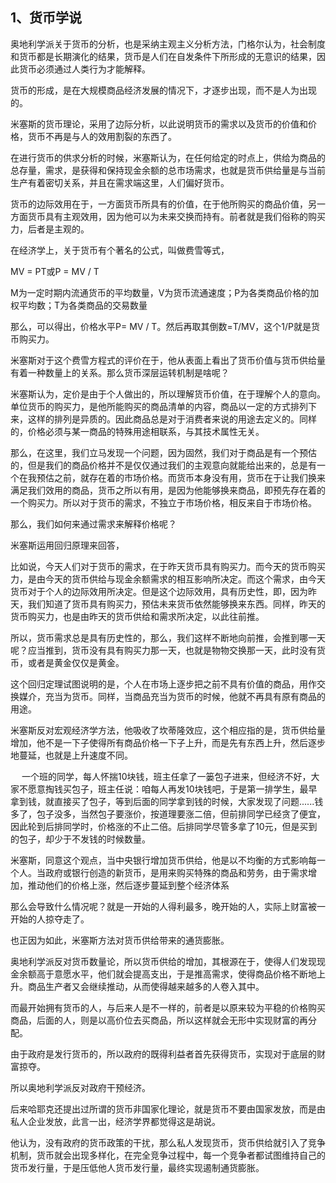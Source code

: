 <h2>1、货币学说</h2><p data-pid="7vYbiSMJ">奥地利学派关于货币的分析，也是采纳主观主义分析方法，门格尔认为，社会制度和货币都是长期演化的结果，货币是人们在自发条件下所形成的无意识的结果，因此货币必须通过人类行为才能解释。</p><p data-pid="ZlwWrJHQ">货币的形成，是在大规模商品经济发展的情况下，才逐步出现，而不是人为出现的。</p><p data-pid="2jglFuSy">米塞斯的货币理论，采用了边际分析，以此说明货币的需求以及货币的价值和价格，货币不再是与人的效用割裂的东西了。</p><p data-pid="eJZMJHSt">在进行货币的供求分析的时候，米塞斯认为，在任何给定的时点上，供给为商品的总存量，需求，是获得和保持现金余额的总市场需求，也就是货币供给量是与当前生产有着密切关系，并且在需求端这里，人们偏好货币。</p><p data-pid="ORyMtBWD">货币的边际效用在于，一方面货币所具有的价值，在于他所购买的商品价值，另一方面货币具有主观效用，因为他可以为未来交换而持有。前者就是我们俗称的购买力，后者是主观的。</p><p data-pid="vbs2vdLw">在经济学上，关于货币有个著名的公式，叫做费雪等式，</p><p data-pid="vhjWwV8z">MV = PT或P = MV / T</p><p data-pid="ATEXuqJQ">M为一定时期内流通货币的平均数量，V为货币流通速度；P为各类商品价格的加权平均数；T为各类商品的交易数量</p><p data-pid="66YgaiuO">那么，可以得出，价格水平P= MV / T。然后再取其倒数=T/MV，这个1/P就是货币购买力。</p><p data-pid="lXGusyy0">米塞斯对于这个费雪方程式的评价在于，他从表面上看出了货币价值与货币供给量有着一种数量上的关系。那么货币深层运转机制是啥呢？</p><p data-pid="keofHuSg">米塞斯认为，定价是由于个人做出的，所以理解货币价值，在于理解个人的意向。单位货币的购买力，是他所能购买的商品清单的内容，商品以一定的方式排列下来，这样的排列是异质的。因此商品总是对于消费者来说的用途去定义的。同样的，价格必须与某一商品的特殊用途相联系，与其技术属性无关。</p><p data-pid="3ehyNpeM">那么，在这里，我们立马发现一个问题，因为固然，我们对于商品是有一个预估的，但是我们的商品价格并不是仅仅通过我们的主观意向就能给出来的，总是有一个在我预估之前，就存在着的市场价格。而货币本身没有用，货币在于让我们换来满足我们效用的商品，货币之所以有用，是因为他能够换来商品，即预先存在着的一个购买力。所以对于货币的需求，不独立于市场价格，相反来自于市场价格。</p><p data-pid="X4RK-za_">那么，我们如何来通过需求来解释价格呢？</p><p data-pid="A5MKibFG">米塞斯运用回归原理来回答，</p><p data-pid="wwQoEcL5">比如说，今天人们对于货币的需求，在于昨天货币具有购买力。而今天的货币购买力，是由今天的货币供给与现金余额需求的相互影响所决定。而这个需求，由今天货币对于个人的边际效用所决定。但是这个边际效用，具有历史性，即，因为昨天，我们知道了货币具有购买力，预估未来货币依然能够换来东西。同样，昨天的货币购买力，也是由昨天的货币供给和需求所决定，以此往前推。</p><p data-pid="9dZ3nfXY">所以，货币需求总是具有历史性的，那么，我们这样不断地向前推，会推到哪一天呢？应当推到，货币没有具有购买力那一天，也就是物物交换那一天，此时没有货币，或者是黄金仅仅是黄金。</p><p data-pid="qV1Ajx8K">这个回归定理试图说明的是，个人在市场上逐步把之前不具有价值的商品，用作交换媒介，充当为货币。同样，当商品充当为货币的时候，他就不再具有原有商品的用途。</p><p data-pid="V4nSNzUd">米塞斯反对宏观经济学方法，他吸收了坎蒂隆效应，这个相应指的是，货币供给量增加，他不是一下子使得所有商品价格一下子上升，而是先有东西上升，然后逐步地蔓延，也就是上升速度不同。</p><p data-pid="qc7DItxg">　 一个班的同学，每人怀揣10块钱，班主任拿了一篓包子进来，但经济不好，大家不愿意掏钱买包子，班主任说：咱每人再发10块钱吧，于是第一排学生，最早拿到钱，就直接买了包子，等到后面的同学拿到钱的时候，大家发现了问题......钱多了，包子没多，当然包子要涨价，按道理要涨二倍，但前排同学已经贪了便宜，因此轮到后排同学时，价格涨的不止二倍。后排同学尽管多拿了10元，但是买到的包子，却少于不发钱的时候数量。</p><p data-pid="KkMrrjpu">米塞斯，同意这个观点，当中央银行增加货币供给，他是以不均衡的方式影响每一个人。当政府或银行创造的新货币，是用来购买特殊的商品和劳务，由于需求增加，推动他们的价格上涨，然后逐步蔓延到整个经济体系</p><p data-pid="vw1kAtgU">那么会导致什么情况呢？就是一开始的人得利最多，晚开始的人，实际上财富被一开始的人掠夺走了。</p><p data-pid="VvKHqjKv">也正因为如此，米塞斯方法对货币供给带来的通货膨胀。</p><p data-pid="YsOHVUba">奥地利学派反对货币数量论，所以货币供给的增加，其根源在于，使得人们发现现金余额高于意愿水平，他们就会提高支出，于是推高需求，使得商品价格不断地上升。商品生产者又会继续推动，从而使得越来越多的人卷入其中。</p><p data-pid="CYz2D-vl">而最开始拥有货币的人，与后来人是不一样的，前者是以原来较为平稳的价格购买商品，后面的人，则是以高价位去买商品，所以这样就会无形中实现财富的再分配。</p><p data-pid="mOEnrizl">由于政府是发行货币的，所以政府的既得利益者首先获得货币，实现对于底层的财富掠夺。</p><p data-pid="ysvCjoy1">所以奥地利学派反对政府干预经济。</p><p data-pid="ZCbHAFwD">后来哈耶克还提出过所谓的货币非国家化理论，就是货币不要由国家发放，而是由私人企业发放，此言一出，经济学界都觉得这是胡说。</p><p data-pid="cwkGzKDW">他认为，没有政府的货币政策的干扰，那么私人发现货币，货币供给就引入了竞争机制，货币就会出现多样化，在完全竞争过程中，每一个竞争者都试图维持自己的货币发行量，于是压低他人货币发行量，最终实现遏制通货膨胀。</p><p></p><p></p><p></p>